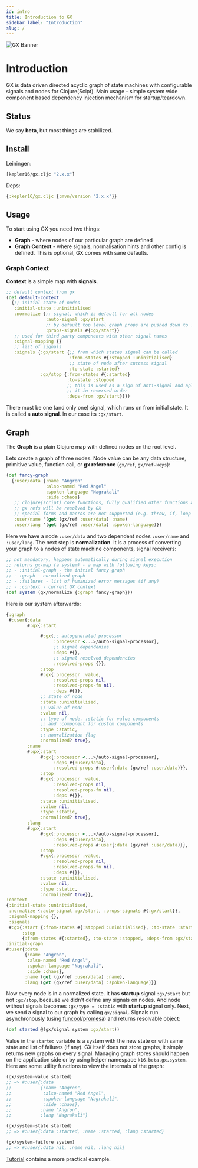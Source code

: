 ```yaml
---
id: intro
title: Introduction to GX
sidebar_label: "Introduction"
slug: /
---
```

![GX Banner](/img/banner.png)
# Introduction

GX is data driven directed acyclic graph of state machines with configurable signals and nodes for Clojure(Scipt). Main usage - simple system wide component based dependency injection mechanism for startup/teardown.

## Status

We say **beta**, but most things are stabilized.

## Install

Leiningen:
```clojure
[kepler16/gx.cljc "2.x.x"]
```

Deps:
```clojure
{:kepler16/gx.cljc {:mvn/version "2.x.x"}}
```
## Usage

To start using GX you need two things:
- **Graph** - where nodes of our particular graph are defined
- **Graph Context** - where signals, normalisation hints and other config is defined. This is optional, GX comes with sane defaults.

### Graph Context

**Context** is a simple map with **signals**.

```clojure
;; default context from gx
(def default-context
  {;; initial state of nodes
   :initial-state :uninitialised
   :normalize {;; signal, which is default for all nodes
               :auto-signal :gx/start
               ;; by default top level graph props are pushed down to :gx/start
               :props-signals #{:gx/start}}
   ;; used for third party components with other signal names
   :signal-mapping {}
   ;; list of signals
   :signals {:gx/start {;; from which states signal can be called
                        :from-states #{:stopped :uninitialised}
                        ;; state of node after success signal
                        :to-state :started}
             :gx/stop {:from-states #{:started}
                       :to-state :stopped
                       ;; this is used as a sign of anti-signal and aplies
                       ;; it in reversed order
                       :deps-from :gx/start}}})
```

There must be one (and only one) signal, which runs on from initial state. It is called a **auto signal**. In our case its `:gx/start`.

## Graph

The **Graph** is a plain Clojure map with defined nodes on the root level.

Lets create a graph of three nodes. Node value can be any data structure, primitive value, function call, or **gx reference** (`gx/ref`, `gx/ref-keys`):

```clojure
(def fancy-graph
  {:user/data {:name "Angron"
               :also-named "Red Angel"
               :spoken-language "Nagrakali"
               :side :chaos}
   ;; clojure(script) core functions, fully qualified other functions and
   ;; gx refs will be resolved by GX
   ;; special forms and macros are not supported (e.g. throw, if, loop etc)
   :user/name '(get (gx/ref :user/data) :name)
   :user/lang '(get (gx/ref :user/data) :spoken-language)})
```

 Here we have a node `:user/data` and two dependent nodes `:user/name` and `:user/lang`. The next step is **normalization**. It is a process of converting your graph to a nodes of state machine components, signal receivers:

 ```clojure
 ;; not mandatory, happens automatically during signal execution
 ;; returns gx-map (a system) - a map with following keys:
 ;; - :initial-graph - the initial fancy graph
 ;; - :graph - normalized graph
 ;; - :failures - list of humanized error messages (if any)
 ;; - :context - current GX context
 (def system (gx/normalize {:graph fancy-graph}))
 ```

Here is our system afterwards:

 ```clojure
 {:graph
  #:user{:data
         #:gx{:start

              #:gx{;; autogenerated processor
                   :processor <...>/auto-signal-processor],
                   ;; signal dependenies
                   :deps #{},
                   ;; signal resolved dependencies
                   :resolved-props {}},
              :stop
              #:gx{:processor :value,
                   :resolved-props nil,
                   :resolved-props-fn nil,
                   :deps #{}},
              ;; state of node
              :state :uninitialised,
              ;; value of node
              :value nil,
              ;; type of node. :static for value components
              ;; and :component for custom components
              :type :static,
              ;; nomralization flag
              :normalized? true},
         :name
         #:gx{:start
              #:gx{:processor <...>/auto-signal-processor],
                   :deps #{:user/data},
                   :resolved-props #:user{:data (gx/ref :user/data)}},
              :stop
              #:gx{:processor :value,
                   :resolved-props nil,
                   :resolved-props-fn nil,
                   :deps #{}},
              :state :uninitialised,
              :value nil,
              :type :static,
              :normalized? true},
         :lang
         #:gx{:start
              #:gx{:processor <...>/auto-signal-processor],
                   :deps #{:user/data},
                   :resolved-props #:user{:data (gx/ref :user/data)}},
              :stop
              #:gx{:processor :value,
                   :resolved-props nil,
                   :resolved-props-fn nil,
                   :deps #{}},
              :state :uninitialised,
              :value nil,
              :type :static,
              :normalized? true}},
 :context
 {:initial-state :uninitialised,
  :normalize {:auto-signal :gx/start, :props-signals #{:gx/start}},
  :signal-mapping {},
  :signals
  #:gx{:start {:from-states #{:stopped :uninitialised}, :to-state :started},
       :stop
       {:from-states #{:started}, :to-state :stopped, :deps-from :gx/start}}},
 :initial-graph
 #:user{:data
        {:name "Angron",
         :also-named "Red Angel",
         :spoken-language "Nagrakali",
         :side :chaos},
        :name (get (gx/ref :user/data) :name),
        :lang (get (gx/ref :user/data) :spoken-language)}}
 ```
Now every node is in a normalized state. It has **startup** signal `:gx/start` but not `:gx/stop`, because we didn't define any signals on nodes. And node without signals becomes `:gx/type = :static` with **startup** signal only.
Next, we send a signal to our graph by calling `gx/signal`. Signals run asynchronously (using [funcool/promesa](https://github.com/funcool/promesa)) and returns resolvable object:

```clojure
(def started @(gx/signal system :gx/start))
```

Value in the `started` variable is a system with the new state or with same state and list of failures (if any). GX itself does not store graphs, it simply returns new graphs on every signal. Managing graph stores should happen on the application side or by using helper namespace `k16.beta.gx.system`.
Here are some utility functions to view the internals of the graph:

```clojure
(gx/system-value started)
;; => #:user{:data
;;           {:name "Angron",
;;            :also-named "Red Angel",
;;            :spoken-language "Nagrakali",
;;            :side :chaos},
;;           :name "Angron",
;;           :lang "Nagrakali"}

(gx/system-state started)
;; => #:user{:data :started, :name :started, :lang :started}

(gx/system-failure system)
;; => #:user{:data nil, :name nil, :lang nil}
```

[Tutorial](/example-app) contains a more practical example.

